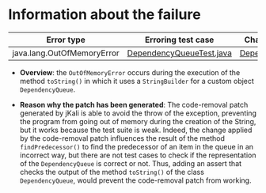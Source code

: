 # Information about the failure

| Error type   | Erroring test case | Changed file by jKali |
|--------------|-------------------|----------------------------|
| java.lang.OutOfMemoryError | [DependencyQueueTest.java](https://github.com/repairnator/repairnator-experiments-one-erroring-test-case/blob/76458858a5df01d5e3992859a423f10e264d23f5/src/test/java/org/imdea/vcd/queue/DependencyQueueTest.java#L94)| [DependencyQueue.java](https://github.com/repairnator/repairnator-experiments-one-erroring-test-case/blob/76458858a5df01d5e3992859a423f10e264d23f5/src/main/java/org/imdea/vcd/queue/DependencyQueue.java#L92)|

- **Overview**: the `OutOfMemoryError` occurs during the execution of the method `toString()` in which it uses a `StringBuilder` for a custom object `DependencyQueue`.

- **Reason why the patch has been generated**: The code-removal patch generated by jKali is able to avoid the throw of the exception, preventing the program from going out of memory during the creation of the String, but it works because the test suite is weak. Indeed, the change applied by the code-removal patch influences the result of the method `findPredecessor()` to find the predecessor of an item in the queue in an incorrect way, but there are not test cases to check if the representation of the `DependencyQueue` is correct or not. Thus, adding an assert that checks the output of the method `toString()` of the class `DependencyQueue`, would prevent the code-removal patch from working.
